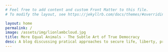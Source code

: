 ```yaml
---
# Feel free to add content and custom Front Matter to this file.
# To modify the layout, see https://jekyllrb.com/docs/themes/#overriding-theme-defaults

layout: home 
permalink: /
image: /assets/img/lionlambcloud.jpg
title: More Equal Animals - The Subtle Art of True Democracy
desc: A blog discussing pratical approaches to secure life, liberty, property, and justice for all through the creation of true democracy.
---
```


